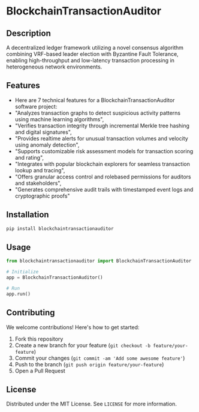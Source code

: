 # BlockchainTransactionAuditor

## Description

A decentralized ledger framework utilizing a novel consensus algorithm combining VRF-based leader election with Byzantine Fault Tolerance, enabling high-throughput and low-latency transaction processing in heterogeneous network environments.

## Features

- Here are 7 technical features for a BlockchainTransactionAuditor software project:
- "Analyzes transaction graphs to detect suspicious activity patterns using machine learning algorithms",
- "Verifies transaction integrity through incremental Merkle tree hashing and digital signatures",
- "Provides realtime alerts for unusual transaction volumes and velocity using anomaly detection",
- "Supports customizable risk assessment models for transaction scoring and rating",
- "Integrates with popular blockchain explorers for seamless transaction lookup and tracing",
- "Offers granular access control and rolebased permissions for auditors and stakeholders",
- "Generates comprehensive audit trails with timestamped event logs and cryptographic proofs"
## Installation

```bash
pip install blockchaintransactionauditor
```

## Usage

```python
from blockchaintransactionauditor import BlockchainTransactionAuditor

# Initialize
app = BlockchainTransactionAuditor()

# Run
app.run()
```

## Contributing

We welcome contributions! Here's how to get started:

1. Fork this repository
2. Create a new branch for your feature (`git checkout -b feature/your-feature`)
3. Commit your changes (`git commit -am 'Add some awesome feature'`)
4. Push to the branch (`git push origin feature/your-feature`)
5. Open a Pull Request

## License

Distributed under the MIT License. See `LICENSE` for more information.
